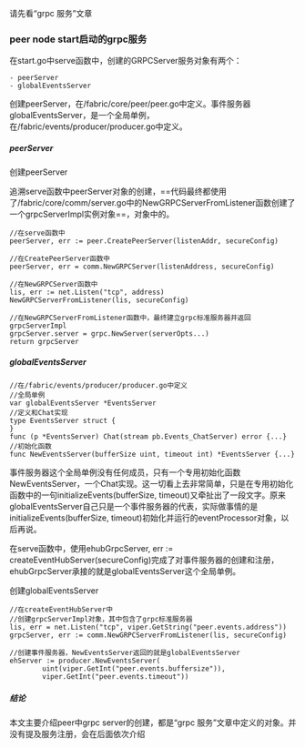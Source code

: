请先看“grpc 服务”文章

### peer node start启动的grpc服务

在start.go中serve函数中，创建的GRPCServer服务对象有两个：


```
- peerServer
- globalEventsServer
```

创建peerServer，在/fabric/core/peer/peer.go中定义。事件服务器globalEventsServer，是一个全局单例，在/fabric/events/producer/producer.go中定义。

##### peerServer

创建peerServer

追溯serve函数中peerServer对象的创建，==代码最终都使用了/fabric/core/comm/server.go中的NewGRPCServerFromListener函数创建了一个grpcServerImpl实例对象==，对象中的。


```
//在serve函数中
peerServer, err := peer.CreatePeerServer(listenAddr, secureConfig)

//在CreatePeerServer函数中
peerServer, err = comm.NewGRPCServer(listenAddress, secureConfig)

//在NewGRPCServer函数中
lis, err := net.Listen("tcp", address)
NewGRPCServerFromListener(lis, secureConfig)

//在NewGRPCServerFromListener函数中，最终建立grpc标准服务器并返回grpcServerImpl
grpcServer.server = grpc.NewServer(serverOpts...)
return grpcServer
```

##### globalEventsServer


```
//在/fabric/events/producer/producer.go中定义
//全局单例
var globalEventsServer *EventsServer
//定义和Chat实现
type EventsServer struct {
}
func (p *EventsServer) Chat(stream pb.Events_ChatServer) error {...}
//初始化函数
func NewEventsServer(bufferSize uint, timeout int) *EventsServer {...}
```

事件服务器这个全局单例没有任何成员，只有一个专用初始化函数NewEventsServer，一个Chat实现。这一切看上去非常简单，只是在专用初始化函数中的一句initializeEvents(bufferSize, timeout)又牵扯出了一段文字。原来globalEventsServer自己只是一个事件服务器的代表，实际做事情的是initializeEvents(bufferSize, timeout)初始化并运行的eventProcessor对象，以后再说。

在serve函数中，使用ehubGrpcServer, err := createEventHubServer(secureConfig)完成了对事件服务器的创建和注册，ehubGrpcServer承接的就是globalEventsServer这个全局单例。

创建globalEventsServer


```
//在createEventHubServer中
//创建grpcServerImpl对象，其中包含了grpc标准服务器
lis, err = net.Listen("tcp", viper.GetString("peer.events.address"))
grpcServer, err := comm.NewGRPCServerFromListener(lis, secureConfig)

//创建事件服务器，NewEventsServer返回的就是globalEventsServer
ehServer := producer.NewEventsServer(
        uint(viper.GetInt("peer.events.buffersize")),
        viper.GetInt("peer.events.timeout"))
```

##### 结论

本文主要介绍peer中grpc server的创建，都是“grpc 服务”文章中定义的对象。并没有提及服务注册，会在后面依次介绍